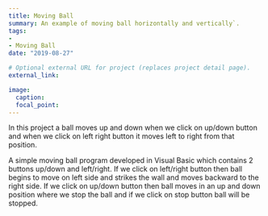 ```yaml
---
title: Moving Ball
summary: An example of moving ball horizontally and vertically`.
tags:
-
- Moving Ball
date: "2019-08-27"

# Optional external URL for project (replaces project detail page).
external_link: 

image:
  caption: 
  focal_point: 
---
```


In this project a ball moves up and down when we click on up/down button and when we click on left right button it moves left to right from that position.

A simple moving ball program developed in Visual Basic which contains 2 buttons up/down and left/right. If we click on left/right button then ball begins to move on left side and strikes the wall and moves backward to the right side. If we click on up/down button then ball moves in an up and down position where we stop the ball and if we click on stop button ball will be stopped.